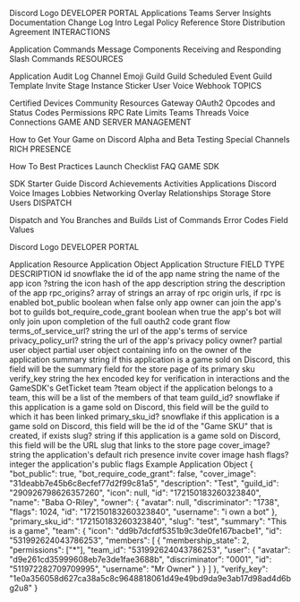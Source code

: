 Discord Logo
DEVELOPER PORTAL
Applications
Teams
Server Insights
Documentation
Change Log
Intro
Legal
Policy
Reference
Store Distribution Agreement
INTERACTIONS

Application Commands
Message Components
Receiving and Responding
Slash Commands
RESOURCES

Application
Audit Log
Channel
Emoji
Guild
Guild Scheduled Event
Guild Template
Invite
Stage Instance
Sticker
User
Voice
Webhook
TOPICS

Certified Devices
Community Resources
Gateway
OAuth2
Opcodes and Status Codes
Permissions
RPC
Rate Limits
Teams
Threads
Voice Connections
GAME AND SERVER MANAGEMENT

How to Get Your Game on Discord
Alpha and Beta Testing
Special Channels
RICH PRESENCE

How To
Best Practices
Launch Checklist
FAQ
GAME SDK

SDK Starter Guide
Discord
Achievements
Activities
Applications
Discord Voice
Images
Lobbies
Networking
Overlay
Relationships
Storage
Store
Users
DISPATCH

Dispatch and You
Branches and Builds
List of Commands
Error Codes
Field Values

Discord Logo
DEVELOPER PORTAL

Application Resource
Application Object
Application Structure
FIELD	TYPE	DESCRIPTION
id	snowflake	the id of the app
name	string	the name of the app
icon	?string	the icon hash of the app
description	string	the description of the app
rpc_origins?	array of strings	an array of rpc origin urls, if rpc is enabled
bot_public	boolean	when false only app owner can join the app's bot to guilds
bot_require_code_grant	boolean	when true the app's bot will only join upon completion of the full oauth2 code grant flow
terms_of_service_url?	string	the url of the app's terms of service
privacy_policy_url?	string	the url of the app's privacy policy
owner?	partial user object	partial user object containing info on the owner of the application
summary	string	if this application is a game sold on Discord, this field will be the summary field for the store page of its primary sku
verify_key	string	the hex encoded key for verification in interactions and the GameSDK's GetTicket
team	?team object	if the application belongs to a team, this will be a list of the members of that team
guild_id?	snowflake	if this application is a game sold on Discord, this field will be the guild to which it has been linked
primary_sku_id?	snowflake	if this application is a game sold on Discord, this field will be the id of the "Game SKU" that is created, if exists
slug?	string	if this application is a game sold on Discord, this field will be the URL slug that links to the store page
cover_image?	string	the application's default rich presence invite cover image hash
flags?	integer	the application's public flags
Example Application Object
{
  "bot_public": true,
  "bot_require_code_grant": false,
  "cover_image": "31deabb7e45b6c8ecfef77d2f99c81a5",
  "description": "Test",
  "guild_id": "290926798626357260",
  "icon": null,
  "id": "172150183260323840",
  "name": "Baba O-Riley",
  "owner": {
    "avatar": null,
    "discriminator": "1738",
    "flags": 1024,
    "id": "172150183260323840",
    "username": "i own a bot"
  },
  "primary_sku_id": "172150183260323840",
  "slug": "test",
  "summary": "This is a game",
  "team": {
    "icon": "dd9b7dcfdf5351b9c3de0fe167bacbe1",
    "id": "531992624043786253",
    "members": [
      {
        "membership_state": 2,
        "permissions": ["*"],
        "team_id": "531992624043786253",
        "user": {
          "avatar": "d9e261cd35999608eb7e3de1fae3688b",
          "discriminator": "0001",
          "id": "511972282709709995",
          "username": "Mr Owner"
        }
      }
    ]
  },
  "verify_key": "1e0a356058d627ca38a5c8c9648818061d49e49bd9da9e3ab17d98ad4d6bg2u8"
}
